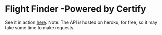 # Flight Finder -Powered by Certify

See it in action [here](https://FritzJay.github.io/flight-finder).
Note: The API is hosted on heroku, for free, so it may take some time to make requests.
